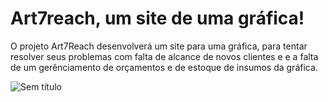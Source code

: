 # Art7reach, um site de uma gráfica!

O projeto Art7Reach desenvolverá um site para uma gráfica, 
 para tentar resolver seus problemas com falta de alcance de novos clientes e e a falta de um gerênciamento de orçamentos e de estoque de insumos da gráfica.

![Sem título](https://user-images.githubusercontent.com/105463724/177660998-b9ddf9c1-f395-421b-a95f-9c1bf9512dea.png)
